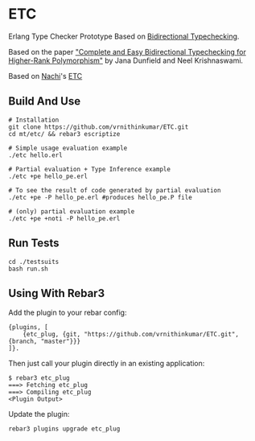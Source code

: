 ETC
=====


Erlang Type Checker Prototype Based on [Bidirectional Typechecking](https://arxiv.org/abs/1908.05839).

Based on the paper ["Complete and Easy Bidirectional Typechecking for Higher-Rank Polymorphism"](https://www.cl.cam.ac.uk/~nk480/bidir.pdf) by Jana Dunfield and Neel Krishnaswami.

Based on [Nachi](https://github.com/nachivpn)'s [ETC](https://github.com/nachivpn/mt)

Build And Use
-----
    # Installation
    git clone https://github.com/vrnithinkumar/ETC.git
    cd mt/etc/ && rebar3 escriptize

    # Simple usage evaluation example
    ./etc hello.erl

    # Partial evaluation + Type Inference example
    ./etc +pe hello_pe.erl

    # To see the result of code generated by partial evaluation 
    ./etc +pe -P hello_pe.erl #produces hello_pe.P file

    # (only) partial evaluation example
    ./etc +pe +noti -P hello_pe.erl

Run Tests
-----
    cd ./testsuits
    bash run.sh

Using With Rebar3
-----

Add the plugin to your rebar config:

    {plugins, [
        {etc_plug, {git, "https://github.com/vrnithinkumar/ETC.git", {branch, "master"}}}
    ]}.

Then just call your plugin directly in an existing application:

    $ rebar3 etc_plug
    ===> Fetching etc_plug
    ===> Compiling etc_plug
    <Plugin Output>

Update the plugin:

    rebar3 plugins upgrade etc_plug
